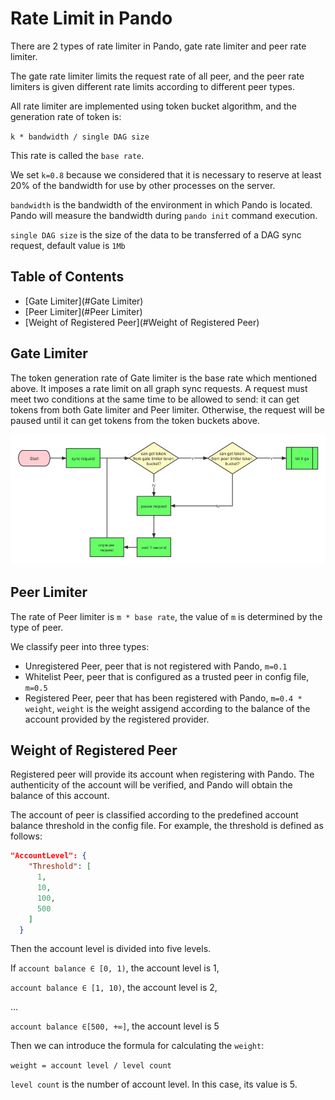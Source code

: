 # Rate Limit in Pando

There are 2 types of rate limiter in Pando, gate rate limiter and  peer rate limiter.

The gate rate limiter limits the request rate of all peer, and the peer rate limiters is given different rate limits according to different peer types.

All rate limiter are implemented using token bucket algorithm, and the generation rate of token is:

`k * bandwidth / single DAG size`

This rate is called the `base rate`.

We set `k=0.8` because we considered that it is necessary to reserve at least 20% of the bandwidth for use by other processes on the server.

`bandwidth` is the bandwidth of the environment in which Pando is located. Pando will measure the bandwidth during `pando init` command execution.

`single DAG size` is the size of the data to be transferred of a DAG sync request, default value is `1Mb`

## Table of Contents

- [Gate Limiter](#Gate Limiter)
- [Peer Limiter](#Peer Limiter)
- [Weight of Registered Peer](#Weight of Registered Peer)



## Gate Limiter

The token generation rate of Gate limiter is the base rate which mentioned above. It imposes a rate limit on all graph sync requests. A request must meet two conditions at the same time to be allowed to send: it can get tokens from both Gate limiter and Peer limiter. Otherwise, the request will be paused until it can get tokens from the token buckets above.

![pando rate limit (2)](https://raw.githubusercontent.com/bsjohnson01/resources/master/pando%20rate%20limit%20(2).png)

## Peer Limiter

The rate of Peer limiter  is `m * base rate`, the value of `m` is determined by the type of peer.

We classify peer into three types:

- Unregistered Peer, peer that is not registered with Pando, `m=0.1`
- Whitelist Peer, peer that is configured as a trusted peer in config file, `m=0.5`
- Registered Peer, peer that has been registered with Pando, `m=0.4 * weight`, `weight` is the weight assigend according to the balance of the account provided by the registered provider.



## Weight of Registered Peer

Registered peer will provide its account when registering with Pando. The authenticity of the account will be verified, and Pando will obtain the balance of this account.

The account of peer is classified according to the predefined account balance threshold in the config file. For example, the threshold is defined as follows:

```json
"AccountLevel": {
    "Threshold": [
      1,
      10,
      100,
      500
    ]
  }
```

Then the account level is divided into five levels.

If `account balance ∈ [0, 1)`, the account level is 1, 

`account balance ∈ [1, 10)`, the account level is 2,

...

`account balance ∈[500, +∞]`, the account level is 5

Then we can introduce the formula for calculating the `weight`:

`weight = account level / level count`

`level count` is the number of account level. In this case, its value is 5.

